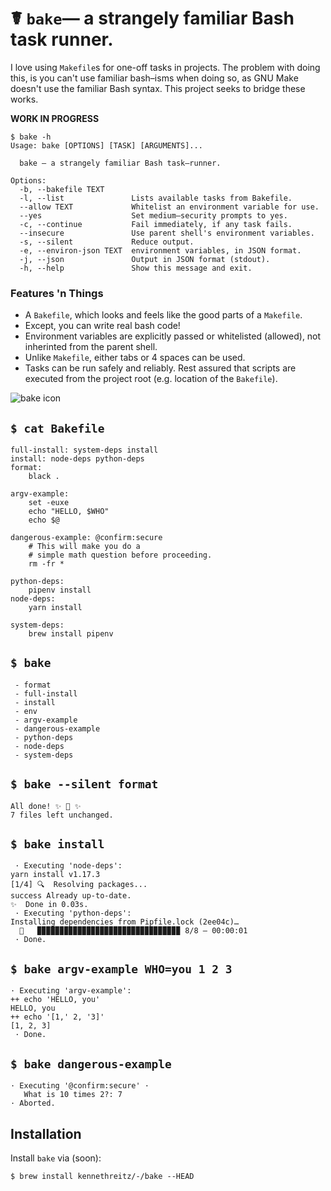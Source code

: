 # ☤ `bake`— a strangely familiar Bash task runner.


I love using `Makefile`s for one-off tasks in projects. The problem with doing this, is you can't use familiar bash–isms when doing so, as GNU Make doesn't use the familiar Bash syntax. This project seeks to bridge these works.

**WORK IN PROGRESS**

```console
$ bake -h
Usage: bake [OPTIONS] [TASK] [ARGUMENTS]...

  bake — a strangely familiar Bash task–runner.

Options:
  -b, --bakefile TEXT
  -l, --list               Lists available tasks from Bakefile.
  --allow TEXT             Whitelist an environment variable for use.
  --yes                    Set medium–security prompts to yes.
  -c, --continue           Fail immediately, if any task fails.
  --insecure               Use parent shell's environment variables.
  -s, --silent             Reduce output.
  -e, --environ-json TEXT  environment variables, in JSON format.
  -j, --json               Output in JSON format (stdout).
  -h, --help               Show this message and exit.
```

### Features 'n Things

- A `Bakefile`, which looks and feels like the good parts of a `Makefile`.
- Except, you can write real bash code!
- Environment variables are explicitly passed or whitelisted (allowed), not inherinted from the parent shell.
- Unlike `Makefile`, either tabs or 4 spaces can be used.
- Tasks can be run safely and reliably. Rest assured that scripts are executed from the project root (e.g. location of the `Bakefile`).

![bake icon](https://github.com/kennethreitz/bake/blob/master/ext/bake.png?raw=true)


## `$ cat Bakefile`

```make
full-install: system-deps install
install: node-deps python-deps
format:
    black .

argv-example:
    set -euxe
    echo "HELLO, $WHO"
    echo $@

dangerous-example: @confirm:secure
    # This will make you do a
    # simple math question before proceeding.
    rm -fr *

python-deps:
    pipenv install
node-deps:
    yarn install

system-deps:
    brew install pipenv
```

## `$ bake`

```console
 - format
 - full-install
 - install
 - env
 - argv-example
 - dangerous-example
 - python-deps
 - node-deps
 - system-deps
```


## `$ bake --silent format`

```console
All done! ✨ 🍰 ✨
7 files left unchanged.
```


## `$ bake install`

```console
 · Executing 'node-deps':
yarn install v1.17.3
[1/4] 🔍  Resolving packages...
success Already up-to-date.
✨  Done in 0.03s.
 · Executing 'python-deps':
Installing dependencies from Pipfile.lock (2ee04c)…
  🐍   ▉▉▉▉▉▉▉▉▉▉▉▉▉▉▉▉▉▉▉▉▉▉▉▉▉▉▉▉▉▉▉▉ 8/8 — 00:00:01
 · Done.
```


## `$ bake argv-example WHO=you 1 2 3`

```console
· Executing 'argv-example':
++ echo 'HELLO, you'
HELLO, you
++ echo '[1,' 2, '3]'
[1, 2, 3]
 · Done.
```

## `$ bake dangerous-example`

```console
· Executing '@confirm:secure' ·
   What is 10 times 2?: 7
· Aborted.
```


## Installation

Install `bake` via (soon):

```console
$ brew install kennethreitz/-/bake --HEAD
```
